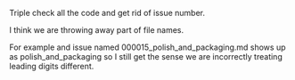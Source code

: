 
Triple check all the code and get rid of issue number. 

I think we are throwing away part of file names.

For example and issue named 000015_polish_and_packaging.md
shows up as polish_and_packaging so I still get the sense we are incorrectly treating leading digits different.
